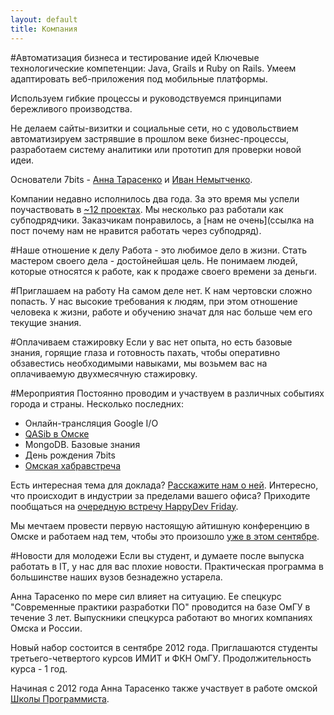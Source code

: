 ```yaml
---
layout: default
title: Компания
---
```

#Автоматизация бизнеса и тестирование идей
Ключевые технологические компетенции: Java, Grails и Ruby on Rails.
Умеем адаптировать веб-приложения под мобильные платформы.

Используем гибкие процессы и руководствуемся принципами бережливого производства.

Не делаем сайты-визитки и социальные сети, но с удовольствием автоматизируем застрявшие в прошлом веке бизнес-процессы, разработаем систему аналитики или прототип для проверки новой идеи.

Основатели 7bits - [Анна Тарасенко](→) и [Иван Немытченко](→).

Компании недавно исполнилось два года. За это время мы успели поучаствовать в [~12 проектах](portfolio.html).
Мы несколько раз работали как субподрядчики. Заказчикам понравилось, а [нам не очень](ссылка на пост почему нам не нравится работать через субподряд).


#Наше отношение к делу
Работа - это любимое дело в жизни. Стать мастером своего дела - достойнейшая цель.
Не понимаем людей, которые относятся к работе, как к продаже своего времени за деньги.

#Приглашаем на работу
На самом деле нет. К нам чертовски сложно попасть. У нас высокие требования к людям, при этом отношение человека к жизни, работе и обучению значат для нас больше чем его текущие знания.

#Оплачиваем стажировку
Если у вас нет опыта, но есть базовые знания, горящие глаза и готовность пахать, чтобы оперативно обзавестись необходимыми навыками, мы возьмем вас на оплачиваемую двухмесячную стажировку.

#Мероприятия
Постоянно проводим и участвуем в различных событиях города и страны. Несколько последних: 

  * Онлайн-трансляция Google I/O
  * [QASib в Омске]()
  * MongoDB. Базовые знания
  * День рождения 7bits
  * [Омская хабравстреча]()

Есть интересная тема для доклада? [Расскажите нам о ней](→).
Интересно, что происходит в индустрии за пределами вашего офиса? Приходите пообщаться на [очередную встречу HappyDev Friday](→).

Мы мечтаем провести первую настоящую айтишную конференцию в Омске и работаем над тем, чтобы это произошло [уже в этом сентябре](→).

#Новости для молодежи
Если вы студент, и думаете после выпуска работать в IT, у нас для вас плохие новости. Практическая программа в большинстве наших вузов безнадежно устарела.

Анна Тарасенко по мере сил влияет на ситуацию. Ее спецкурс "Современные&nbsp;практики&nbsp;разработки&nbsp;ПО" проводится на базе ОмГУ в течение 3 лет.
Выпускники спецкурса работают во многих компаниях Омска и России.

Новый набор состоится в сентябре 2012 года. 
Приглашаются студенты третьего-четвертого курсов ИМИТ и ФКН ОмГУ. 
Продолжительность курса - 1 год.

Начиная с 2012 года Анна Тарасенко также участвует в работе омской [Школы Программиста](http://progschool.ru).
<!--Занятия для учащихся 7-8 классов проходят по воскресеньям с 14:00 до 16:00 в офисе компании.-->